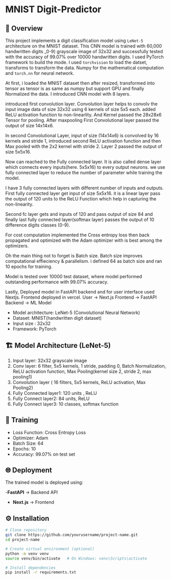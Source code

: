 # MNIST Digit-Predictor

## 📌 Overview
This project implements a digit classification model using `LeNet-5` architecture on the MNIST dataset. This CNN model is trained with 60,000
handwritten digits _0-9) grayscale image of 32x32 and successfully tested with the accuracy of 99.07% over 10000 handwritten digits. I used PyTorch framework to build the mode.
I used `torchvision` to load the datset, transforms to transform the data. Numpy for the mathematical computation and `torch.nn` for neural network.

At first, i loaded the MNIST dataset then after resized, transformed into tensor as tensor is as same as numpy but support GPU and finally Normalized the data. 
I introduced CNN model with 8 layers.

introduced first convolution layer. Convolution layer helps to convolv the input image data of size 32x32 using 6 kernels of size 5x5 each. added ReLU activation function to non-linearlity. And Kernel passed the 28x28x6 Tensor for pooling.
After maxpooling First Convolutional layer passed the output of size 14x14x6. 

In second Convolutional Layer, input of size (14x14x6) is convolved by 16 kernels and stride 1, introduced second ReLU activation function and then Max pooled with the 2x2 kernel with stride 2. Layer 2 passed the output of size 5x5x16.

Now can reached to the  Fully connected layer. It is also called dense layer which connects every inputs(here. 5x5x16) to every output neurons.
we use fully connected layer to reduce the number of parameter while training the model. 

I have 3 fully connected layers with different number of inputs and outputs. First fully connected layer get input of size 5x5x16. it is a linear layer pass the output of 120 units to the ReLU Function which help in capturing the non-linearity.

Second fc layer gets and inputs of 120 and pass output of size 84 and finally  last fully connected layer(softmax layer) passes the output of 10 difference digits classes (0-9).

For cost computation implemented the Cross entropy loss then back propagated and optimized with the Adam optimizer with is best among the optimizers.

Oh the main thing not to forget is Batch size. Batch size improves computational effieciency & parallelism. i defined 64 as batch size and ran 10 epochs for training.

Model is tested over 10000 test dataset, where model performed outstanding performance with 99.07% accuracy.

Lastly, Deployed model in FastAPI backend and for user interface used Nextjs. Frontend deployed in vercel.
User → Next.js Frontend → FastAPI Backend → ML Model

- Model architecture: LeNet-5 (Convolutional Neural Network)
- Dataset: MNIST(handwritten digit dataset)
- Input size : 32x32
- Framework: PyTorch

## 🏗 Model Architecture (LeNet-5)
1. Input layer: 32x32 grayscale image
2. Conv layer: 6 filter, 5x5 kernels, 1 stride, padding 0, Batch Normalization, ReLU activation function, Max Pooling(kernel size 2, stride 2, max pooling1)
3. Convolution layer ( 16 filters, 5x5 kernels, ReLU activation, Max Pooling2)
4. Fully Connected layer1: 120 units , ReLU
5. Fully Connect layer2: 84 units, ReLU
6. Fully Connect layer3: 10 classes, softmax function

## 🚀 Training
- Loss Function: Cross Entropy Loss
- Optimizer: Adam
- Batch Size: 64
- Epochs: 10
- Accuracy: 99.07% on test set

## 🌐 Deployment
The trained model is deployed using:

-**FastAPI** → Backend API
- **Next.js** → Frontend

## ⚙️ Installation
```bash
# Clone repository
git clone https://github.com/yourusername/project-name.git
cd project-name

# Create virtual environment (optional)
python -m venv venv
source venv/bin/activate   # On Windows: venv\Scripts\activate

# Install dependencies
pip install -r requirements.txt

